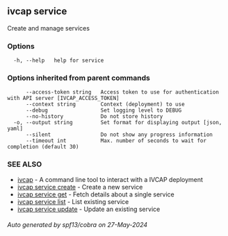 ## ivcap service

Create and manage services 

### Options

```
  -h, --help   help for service
```

### Options inherited from parent commands

```
      --access-token string   Access token to use for authentication with API server [IVCAP_ACCESS_TOKEN]
      --context string        Context (deployment) to use
      --debug                 Set logging level to DEBUG
      --no-history            Do not store history
  -o, --output string         Set format for displaying output [json, yaml]
      --silent                Do not show any progress information
      --timeout int           Max. number of seconds to wait for completion (default 30)
```

### SEE ALSO

* [ivcap](ivcap.md)	 - A command line tool to interact with a IVCAP deployment
* [ivcap service create](ivcap_service_create.md)	 - Create a new service
* [ivcap service get](ivcap_service_get.md)	 - Fetch details about a single service
* [ivcap service list](ivcap_service_list.md)	 - List existing service
* [ivcap service update](ivcap_service_update.md)	 - Update an existing service

###### Auto generated by spf13/cobra on 27-May-2024
